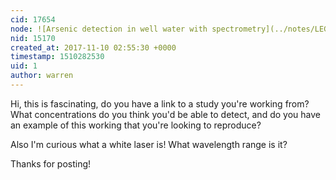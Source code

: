 ```yaml
---
cid: 17654
node: ![Arsenic detection in well water with spectrometry](../notes/LEGOnauts/11-10-2017/arsenic-detection-in-well-water-with-spectrometry)
nid: 15170
created_at: 2017-11-10 02:55:30 +0000
timestamp: 1510282530
uid: 1
author: warren
---
```


Hi, this is fascinating, do you have a link to a study you're working from? What concentrations do you think you'd be able to detect, and do you have an example of this working that you're looking to reproduce?

Also I'm curious what a white laser is! What wavelength range is it? 

Thanks for posting!